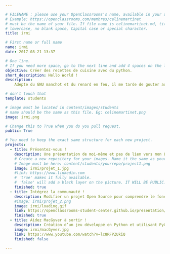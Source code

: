 ```yaml
---

# FILENAME : please use your OpenClassrooms's name, available in your url.
# Example: https://openclassrooms.com/membres/celinemartinet
# must be the name of your file. If file name is celinemartinet.md, title is celinemartinet.
# lowercase, no blank space, Capital case or special character.
title: irmi

# First name or full name
name: irmi
date: 2017-08-21 13:37

# One line.
# If you need more space, go to the next line and add 4 spaces on the left, as in 'description'.
objective: Créer des recettes de cuisine avec du python.
short_description: Hello World !
description:
    Adepte du GNU manchot et du renard en feu, il me tarde de gouter au python.

# don't touch that
template: students

# image must be located in content/images/students
# name should be the same as this file. Eg: celinemartinet.png
image: irmi.png

# Change this to True when you do you pull request.
public: True

# You need to keep the exact same structure for each new project.
projects:
  - title: Présentez-vous !
    description: Une présentation de moi-même et pas de lien vers mon LinkedIn.
    # Create a new repository for your images. Name it the same as your nickname and profile picture.
    # Image must be here: content/students/yourrepo/project1.png
    image: irmi/projet_1.jpg
    #link: https://www.linkedin.com
    # 'true' makes it fully available.
    # 'false' will add a black layer on the picture. IT WILL BE PUBLIC!
    finished: true
  - title: Intégrez la communauté !
    description: Modifier un projet Open Source pour comprendre le fonctionnement de Git, de Github et des pull requests. 
    #image: irmi/projet_2.png
    image: irmi/loading.gif
    link: https://openclassrooms-student-center.github.io/presentation/students/irmi.html
    finished: true
  - title: Aidez MacGyver à sortir !
    description: Création d’un jeu développé en Python et utilisant PyGame.
    image: irmi/macGyver.jpg
    link: https://www.youtube.com/watch?v=lc8RFPZUkiQ
    finished: false

---
```

